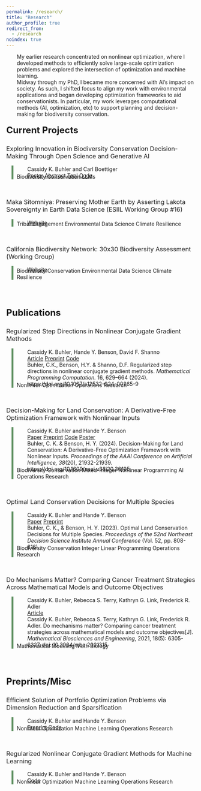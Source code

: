```yaml
---
permalink: /research/
title: "Research"
author_profile: true
redirect_from:
  - /research
noindex: true
---
```


<style type='text/css'>
  h2 {
    font-size: 24px;
    margin-bottom: -1em;
    font-weight: bold;

  }

  h3 {
    margin-top: 3em;
    font-weight: normal;
  }

  p {
    margin-left: 2em;
    margin-bottom: -1em;
  }

  .container {
    position: relative;
    margin-left: 2em;
    margin-top: 15px;
  }
  h2:nth-of-type(2),
  h2:nth-of-type(3) {
    margin-top: 3em;
}
  .vertical {
    border-left: 5px solid #609162;
    height: 100%;
    position: absolute;
    margin-left: -1em;
    margin-top: -1px;
    display: inline-block;
  }

  br {
    line-height: 200%;
  }

</style>

My earlier research concentrated on nonlinear optimization, where I developed methods to efficiently solve large-scale optimization problems and explored the intersection of optimization and machine learning.

Midway through my PhD, I became more concerned with AI’s impact on society. As such, I shifted focus to align my work with environmental applications and began developing optimization frameworks to aid conservationists. In particular, my work leverages computational methods (AI, optimization, etc) to support planning and decision-making for biodiversity conservation.



## Current Projects 

### Exploring Innovation in Biodiversity Conservation Decision-Making Through Open Science and Generative AI

<div class="container">
  <div class="vertical"></div>
  <p>Cassidy K. Buhler and Carl Boettiger</p>
  <p>
<a href="/files/AGU24_poster_web_accessible.pdf" target="_blank" rel="noopener noreferrer" class="btn--research">Poster</a>
    <a href="https://agu.confex.com/agu/agu24/meetingapp.cgi/Paper/1639129" target="_blank" rel="noopener noreferrer" class="btn--research">Abstract</a>
<a href="https://huggingface.co/spaces/boettiger-lab/ca-30x30" target="_blank" rel="noopener noreferrer" class="btn--research">Tool</a>
<a href="https://huggingface.co/spaces/boettiger-lab/ca-30x30/tree/main" target="_blank" rel="noopener noreferrer" class="btn--research">Code</a>
  </p>
  <div class="tags">
    <span class="tag">Biodiversity Conservation</span>
    <span class="tag">LLMs</span>
  </div>
</div>

### Maka Sitomniya: Preserving Mother Earth by Asserting Lakota Sovereignty in Earth Data Science (ESIIL Working Group #16)

<div class="container">
  <div class="vertical"></div>
  <p>
<a href="https://cu-esiil.github.io/Maka-Sitomniya/" target="_blank" rel="noopener noreferrer" class="btn--research">Website</a>
  </p>
  <div class="tags">
    <span class="tag">Tribal Engagement</span>
    <span class="tag">Environmental Data Science</span>
    <span class="tag">Climate Resilience</span>

  </div>
</div>

### California Biodiversity Network: 30x30 Biodiversity Assessment (Working Group) 

<div class="container">
  <div class="vertical"></div>
  <p>
<a href="https://cabiodiversitynetwork.org/30x30-partnership/" target="_blank" rel="noopener noreferrer" class="btn--research">Website</a>
  </p>
  <div class="tags">
    <span class="tag">Biodiversity Conservation</span>
    <span class="tag">Environmental Data Science</span>
    <span class="tag">Climate Resilience</span>

  </div>
</div>


## Publications


### Regularized Step Directions in Nonlinear Conjugate Gradient Methods

<div class="container">
  <div class="vertical"></div>
  <p>Cassidy K. Buhler, Hande Y. Benson, David F. Shanno</p>
  <p>
<a href="https://link.springer.com/article/10.1007/s12532-024-00265-9" target="_blank" rel="noopener noreferrer" class="btn--research">Article</a>
    <a href="https://arxiv.org/abs/2110.06308" target="_blank" rel="noopener noreferrer" class="btn--research">Preprint</a>
    <a href="https://github.com/cassiebuhler/ConminCG/tree/c-implementation" target="_blank" rel="noopener noreferrer" class="btn--research">Code</a>
  </p>
  <p>Buhler, C.K., Benson, H.Y. & Shanno, D.F. Regularized step directions in nonlinear conjugate gradient methods. <i>Mathematical Programming Computation.</I> 16, 629–664 (2024). https://doi.org/10.1007/s12532-024-00265-9</p>
  <div class="tags">
    <span class="tag">Nonlinear Optimization</span>
    <span class="tag">Operations Research</span>
  </div>
</div>






### Decision-Making for Land Conservation: A Derivative-Free Optimization Framework with Nonlinear Inputs

<div class="container">
  <div class="vertical"></div>
  <p>Cassidy K. Buhler and Hande Y. Benson</p>
  <p>
    <a href="https://doi.org/10.1609/aaai.v38i20.30195" target="_blank" rel="noopener noreferrer" class="btn--research">Paper</a>
    <a href="https://arxiv.org/abs/2308.11549" target="_blank" rel="noopener noreferrer" class="btn--research">Preprint</a>
    <a href="https://github.com/cassiebuhler/conservation-dfo" target="_blank" rel="noopener noreferrer" class="btn--research">Code</a>
    <a href="/files/AAAI24_Poster.pdf" target="_blank" rel="noopener noreferrer" class="btn--research">Poster</a>
  </p>
  <p>Buhler, C. K. & Benson, H. Y. (2024). Decision-Making for Land Conservation: A Derivative-Free Optimization Framework with Nonlinear Inputs. <i>Proceedings of the AAAI Conference on Artificial Intelligence, 38</i>(20), 21932-21939. https://doi.org/10.1609/aaai.v38i20.30195</p>
  <div class="tags">
    <span class="tag">Biodiversity Conservation</span>
    <span class="tag">Mixed-Integer Nonlinear Programming</span>
    <span class="tag">AI</span>
    <span class="tag">Operations Research</span>
  </div>
</div>

### Optimal Land Conservation Decisions for Multiple Species

<div class="container">
  <div class="vertical"></div>
  <p>Cassidy K. Buhler and Hande Y. Benson</p>
  <p>
    <a href="https://nedsi.decisionsciences.org/wp-content/uploads/sites/5/2024/01/3134_ExOrdo-nedsi2023-Version-4.pdf" target="_blank" rel="noopener noreferrer" class="btn--research">Paper</a>
    <a href="https://arxiv.org/abs/2307.11863" target="_blank" rel="noopener noreferrer" class="btn--research">Preprint</a>

  </p>
  <p>Buhler, C. K., & Benson, H. Y. (2023). Optimal Land Conservation Decisions for Multiple Species. <i>Proceedings of the 52nd Northeast Decision Science Institute Annual Conference</i> (Vol. 52, pp. 808-816).</p>
  <div class="tags">
    <span class="tag">Biodiversity Conservation</span>
    <span class="tag">Integer Linear Programming</span>
    <span class="tag">Operations Research</span>
  </div>
</div>

### Do Mechanisms Matter? Comparing Cancer Treatment Strategies Across Mathematical Models and Outcome Objectives

<div class="container">
  <div class="vertical"></div>
  <p>Cassidy K. Buhler, Rebecca S. Terry, Kathryn G. Link, Frederick R. Adler</p>
  <p>
    <a href="https://www.aimspress.com/article/doi/10.3934/mbe.2021315" target="_blank" rel="noopener noreferrer" class="btn--research">Article</a>
  </p>
  <p>Cassidy K. Buhler, Rebecca S. Terry, Kathryn G. Link, Frederick R. Adler. Do mechanisms matter? Comparing cancer treatment strategies across mathematical models and outcome objectives[J]. <i>Mathematical Biosciences and Engineering</i>, 2021, 18(5): 6305-6327. doi: 10.3934/mbe.2021315</p>
  <div class="tags">
    <span class="tag">Mathematical Modeling</span>
    <span class="tag">Math Biology</span>
  </div>
</div>


## Preprints/Misc


### Efficient Solution of Portfolio Optimization Problems via Dimension Reduction and Sparsification

<div class="container">
  <div class="vertical"></div>
  <p>Cassidy K. Buhler and Hande Y. Benson</p>
  <p>
    <a href="https://arxiv.org/abs/2306.12639" target="_blank" rel="noopener noreferrer" class="btn--research">Preprint</a>
    <a href="https://github.com/cassiebuhler/PODS" target="_blank" rel="noopener noreferrer" class="btn--research">Code</a>
  </p>
  <div class="tags">
    <span class="tag">Nonlinear Optimization</span>
    <span class="tag">Machine Learning</span>
    <span class="tag">Operations Research</span>
  </div>
</div>


### Regularized Nonlinear Conjugate Gradient Methods for Machine Learning

<div class="container">
  <div class="vertical"></div>
  <p>Cassidy K. Buhler and Hande Y. Benson</p>
  <p>
    <a href="https://github.com/cassiebuhler/ConminCG" target="_blank" rel="noopener noreferrer" class="btn--research">Code</a>
  </p>
  <div class="tags">
    <span class="tag">Nonlinear Optimization</span>
    <span class="tag">Machine Learning</span>
    <span class="tag">Operations Research</span>
  </div>
</div>

